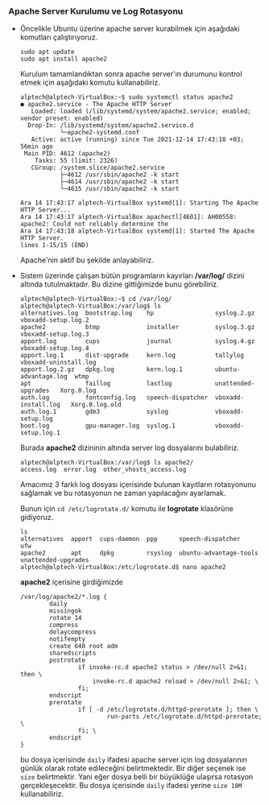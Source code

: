 ### Apache Server Kurulumu ve Log Rotasyonu

+ Öncelikle Ubuntu üzerine apache server kurabilmek için aşağıdaki komutları çalıştırıyoruz.

  ```console
  sudo apt update
  sudo apt install apache2
  ```

  Kurulum tamamlandıktan sonra apache server'ın durumunu kontrol etmek için aşağıdaki komutu kullanabiliriz.

  ```console
  alptech@alptech-VirtualBox:~$ sudo systemctl status apache2
  ● apache2.service - The Apache HTTP Server
     Loaded: loaded (/lib/systemd/system/apache2.service; enabled; vendor preset: enabled)
    Drop-In: /lib/systemd/system/apache2.service.d
             └─apache2-systemd.conf
     Active: active (running) since Tue 2021-12-14 17:43:18 +03; 56min ago
   Main PID: 4612 (apache2)
      Tasks: 55 (limit: 2326)
     CGroup: /system.slice/apache2.service
             ├─4612 /usr/sbin/apache2 -k start
             ├─4614 /usr/sbin/apache2 -k start
             └─4615 /usr/sbin/apache2 -k start
  
  Ara 14 17:43:17 alptech-VirtualBox systemd[1]: Starting The Apache HTTP Server...
  Ara 14 17:43:17 alptech-VirtualBox apachectl[4601]: AH00558: apache2: Could not reliably determine the
  Ara 14 17:43:18 alptech-VirtualBox systemd[1]: Started The Apache HTTP Server.
  lines 1-15/15 (END)
  ```

  Apache'nin aktif bu şekilde anlayabiliriz.

  

+ Sistem üzerinde çalışan bütün programların kayırları **/var/log/** dizini altında tutulmaktadır. Bu dizine gittiğimizde bunu görebiliriz.

  ```console
  alptech@alptech-VirtualBox:~$ cd /var/log/
  alptech@alptech-VirtualBox:/var/log$ ls
  alternatives.log  bootstrap.log    hp                 syslog.2.gz           vboxadd-setup.log.2
  apache2           btmp             installer          syslog.3.gz           vboxadd-setup.log.3
  apport.log        cups             journal            syslog.4.gz           vboxadd-setup.log.4
  apport.log.1      dist-upgrade     kern.log           tallylog              vboxadd-uninstall.log
  apport.log.2.gz   dpkg.log         kern.log.1         ubuntu-advantage.log  wtmp
  apt               faillog          lastlog            unattended-upgrades   Xorg.0.log
  auth.log          fontconfig.log   speech-dispatcher  vboxadd-install.log   Xorg.0.log.old
  auth.log.1        gdm3             syslog             vboxadd-setup.log
  boot.log          gpu-manager.log  syslog.1           vboxadd-setup.log.1
  ```

  Burada **apache2** dizininin altında server log dosyalarını bulabiliriz.

  ```console
  alptech@alptech-VirtualBox:/var/log$ ls apache2/
  access.log  error.log  other_vhosts_access.log
  ```

  Amacımız 3 farklı log dosyası içerisinde bulunan kayıtların rotasyonunu sağlamak ve bu rotasyonun ne zaman yapılacağını ayarlamak. 

  Bunun için `cd /etc/logrotate.d/` komutu ile **logrotate** klasörüne gidiyoruz.

  ```console
  ls
  alternatives  apport  cups-daemon  ppp      speech-dispatcher       ufw
  apache2       apt     dpkg         rsyslog  ubuntu-advantage-tools  unattended-upgrades
  alptech@alptech-VirtualBox:/etc/logrotate.d$ nano apache2
  ```
  
  **apache2** içerisine girdiğimizde 
  
  ```console
  /var/log/apache2/*.log {
          daily
          missingok
          rotate 14
          compress
          delaycompress
          notifempty
          create 640 root adm
          sharedscripts
          postrotate
                  if invoke-rc.d apache2 status > /dev/null 2>&1; then \
                      invoke-rc.d apache2 reload > /dev/null 2>&1; \
                  fi;
          endscript
          prerotate
                  if [ -d /etc/logrotate.d/httpd-prerotate ]; then \
                          run-parts /etc/logrotate.d/httpd-prerotate; \
                  fi; \
          endscript
  }
  ```
  
  bu dosya içerisinde `daily` ifadesi apache server için log dosyalarının günlük olarak rotate edileceğini belirtmektedir. Bir diğer seçenek ise `size` belirtmektir. Yani eğer dosya belli bir büyüklüğe ulaşırsa rotasyon gerçekleşecektir. Bu dosya içerisinde `daily` ifadesi yerine `size 10M` kullanabiliriz. 
  
    